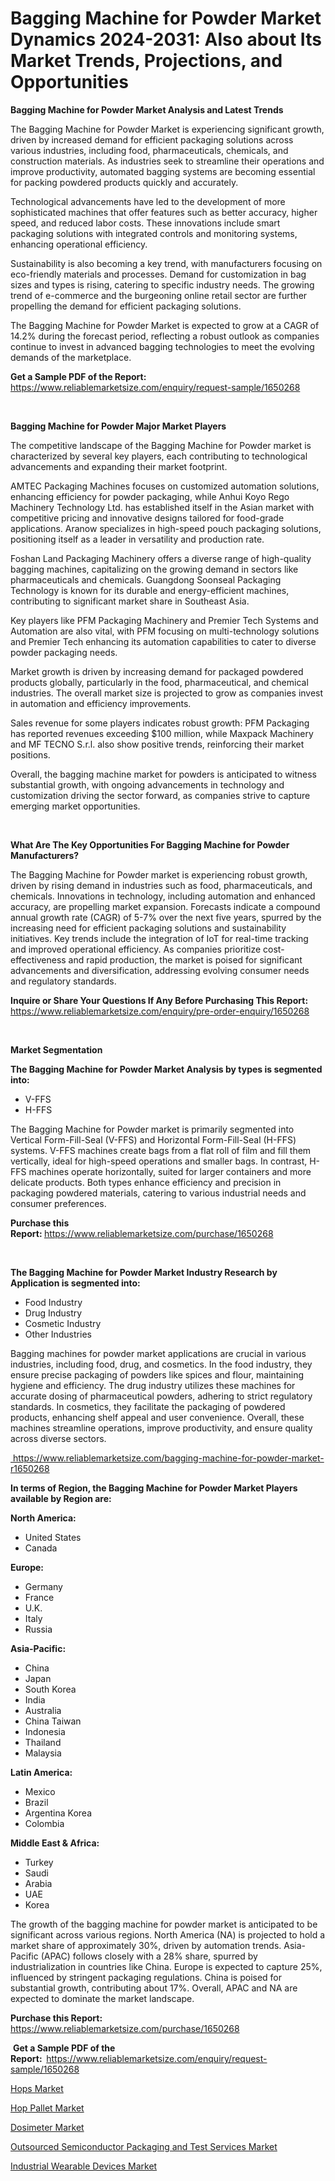 <p><h1>Bagging Machine for Powder Market Dynamics 2024-2031: Also about Its Market Trends, Projections, and Opportunities</h1></p><p><strong>Bagging Machine for Powder Market Analysis and Latest Trends</strong></p>
<p><p>The Bagging Machine for Powder Market is experiencing significant growth, driven by increased demand for efficient packaging solutions across various industries, including food, pharmaceuticals, chemicals, and construction materials. As industries seek to streamline their operations and improve productivity, automated bagging systems are becoming essential for packing powdered products quickly and accurately.</p><p>Technological advancements have led to the development of more sophisticated machines that offer features such as better accuracy, higher speed, and reduced labor costs. These innovations include smart packaging solutions with integrated controls and monitoring systems, enhancing operational efficiency.</p><p>Sustainability is also becoming a key trend, with manufacturers focusing on eco-friendly materials and processes. Demand for customization in bag sizes and types is rising, catering to specific industry needs. The growing trend of e-commerce and the burgeoning online retail sector are further propelling the demand for efficient packaging solutions.</p><p>The Bagging Machine for Powder Market is expected to grow at a CAGR of 14.2% during the forecast period, reflecting a robust outlook as companies continue to invest in advanced bagging technologies to meet the evolving demands of the marketplace.</p></p>
<p><strong>Get a Sample PDF of the Report:&nbsp;</strong> <a href="https://www.reliablemarketsize.com/enquiry/request-sample/1650268?utm_campaign=1103&utm_medium=2&utm_source=Github&utm_content=ia&utm_term=18112024&utm_id=bagging-machine-for-powder">https://www.reliablemarketsize.com/enquiry/request-sample/1650268</a></p>
<p>&nbsp;</p>
<p><strong>Bagging Machine for Powder Major Market Players</strong></p>
<p><p>The competitive landscape of the Bagging Machine for Powder market is characterized by several key players, each contributing to technological advancements and expanding their market footprint. </p><p>AMTEC Packaging Machines focuses on customized automation solutions, enhancing efficiency for powder packaging, while Anhui Koyo Rego Machinery Technology Ltd. has established itself in the Asian market with competitive pricing and innovative designs tailored for food-grade applications. Aranow specializes in high-speed pouch packaging solutions, positioning itself as a leader in versatility and production rate.</p><p>Foshan Land Packaging Machinery offers a diverse range of high-quality bagging machines, capitalizing on the growing demand in sectors like pharmaceuticals and chemicals. Guangdong Soonseal Packaging Technology is known for its durable and energy-efficient machines, contributing to significant market share in Southeast Asia.</p><p>Key players like PFM Packaging Machinery and Premier Tech Systems and Automation are also vital, with PFM focusing on multi-technology solutions and Premier Tech enhancing its automation capabilities to cater to diverse powder packaging needs. </p><p>Market growth is driven by increasing demand for packaged powdered products globally, particularly in the food, pharmaceutical, and chemical industries. The overall market size is projected to grow as companies invest in automation and efficiency improvements.</p><p>Sales revenue for some players indicates robust growth: PFM Packaging has reported revenues exceeding $100 million, while Maxpack Machinery and MF TECNO S.r.l. also show positive trends, reinforcing their market positions.</p><p>Overall, the bagging machine market for powders is anticipated to witness substantial growth, with ongoing advancements in technology and customization driving the sector forward, as companies strive to capture emerging market opportunities.</p></p>
<p>&nbsp;</p>
<p><strong>What Are The Key Opportunities For Bagging Machine for Powder Manufacturers?</strong></p>
<p><p>The Bagging Machine for Powder market is experiencing robust growth, driven by rising demand in industries such as food, pharmaceuticals, and chemicals. Innovations in technology, including automation and enhanced accuracy, are propelling market expansion. Forecasts indicate a compound annual growth rate (CAGR) of 5-7% over the next five years, spurred by the increasing need for efficient packaging solutions and sustainability initiatives. Key trends include the integration of IoT for real-time tracking and improved operational efficiency. As companies prioritize cost-effectiveness and rapid production, the market is poised for significant advancements and diversification, addressing evolving consumer needs and regulatory standards.</p></p>
<p><strong>Inquire or Share Your Questions If Any Before Purchasing This Report:</strong> <a href="https://www.reliablemarketsize.com/enquiry/pre-order-enquiry/1650268?utm_campaign=1103&utm_medium=2&utm_source=Github&utm_content=ia&utm_term=18112024&utm_id=bagging-machine-for-powder">https://www.reliablemarketsize.com/enquiry/pre-order-enquiry/1650268</a></p>
<p>&nbsp;</p>
<p><strong>Market Segmentation</strong></p>
<p><strong>The Bagging Machine for Powder Market Analysis by types is segmented into:</strong></p>
<p><ul><li>V-FFS</li><li>H-FFS</li></ul></p>
<p><p>The Bagging Machine for Powder market is primarily segmented into Vertical Form-Fill-Seal (V-FFS) and Horizontal Form-Fill-Seal (H-FFS) systems. V-FFS machines create bags from a flat roll of film and fill them vertically, ideal for high-speed operations and smaller bags. In contrast, H-FFS machines operate horizontally, suited for larger containers and more delicate products. Both types enhance efficiency and precision in packaging powdered materials, catering to various industrial needs and consumer preferences.</p></p>
<p><strong>Purchase this Report:&nbsp;</strong><a href="https://www.reliablemarketsize.com/purchase/1650268?utm_campaign=1103&utm_medium=2&utm_source=Github&utm_content=ia&utm_term=18112024&utm_id=bagging-machine-for-powder">https://www.reliablemarketsize.com/purchase/1650268</a></p>
<p>&nbsp;</p>
<p><strong>The Bagging Machine for Powder Market Industry Research by Application is segmented into:</strong></p>
<p><ul><li>Food Industry</li><li>Drug Industry</li><li>Cosmetic Industry</li><li>Other Industries</li></ul></p>
<p><p>Bagging machines for powder market applications are crucial in various industries, including food, drug, and cosmetics. In the food industry, they ensure precise packaging of powders like spices and flour, maintaining hygiene and efficiency. The drug industry utilizes these machines for accurate dosing of pharmaceutical powders, adhering to strict regulatory standards. In cosmetics, they facilitate the packaging of powdered products, enhancing shelf appeal and user convenience. Overall, these machines streamline operations, improve productivity, and ensure quality across diverse sectors.</p></p>
<p><a href="https://www.reliablemarketsize.com/bagging-machine-for-powder-market-r1650268?utm_campaign=1103&utm_medium=2&utm_source=Github&utm_content=ia&utm_term=18112024&utm_id=bagging-machine-for-powder">&nbsp;https://www.reliablemarketsize.com/bagging-machine-for-powder-market-r1650268</a></p>
<p><strong>In terms of Region, the Bagging Machine for Powder Market Players available by Region are:</strong></p>
<p>
    <p> <strong> North America: </strong>
        <ul>
            <li>United States</li>
            <li>Canada</li>
        </ul>
        </p> 
    <p> <strong> Europe: </strong>
        <ul>
            <li>Germany</li>
            <li>France</li>
            <li>U.K.</li>
            <li>Italy</li>
            <li>Russia</li>
        </ul>
        </p> 
    <p> <strong> Asia-Pacific: </strong>
        <ul>
            <li>China</li>
            <li>Japan</li>
            <li>South Korea</li>
            <li>India</li>
            <li>Australia</li>
            <li>China Taiwan</li>
            <li>Indonesia</li>
            <li>Thailand</li>
            <li>Malaysia</li>
        </ul>
        </p> 
    <p> <strong> Latin America: </strong>
        <ul>
            <li>Mexico</li>
            <li>Brazil</li>
            <li>Argentina Korea</li>
            <li>Colombia</li>
        </ul>
        </p> 
    <p> <strong> Middle East & Africa: </strong>
        <ul>
            <li>Turkey</li>
            <li>Saudi</li>
            <li>Arabia</li>
            <li>UAE</li>
            <li>Korea</li>
        </ul>
    </p>
    </p>
<p><p>The growth of the bagging machine for powder market is anticipated to be significant across various regions. North America (NA) is projected to hold a market share of approximately 30%, driven by automation trends. Asia-Pacific (APAC) follows closely with a 28% share, spurred by industrialization in countries like China. Europe is expected to capture 25%, influenced by stringent packaging regulations. China is poised for substantial growth, contributing about 17%. Overall, APAC and NA are expected to dominate the market landscape.</p></p>
<p><strong>Purchase this Report: </strong><a href="https://www.reliablemarketsize.com/purchase/1650268?utm_campaign=1103&utm_medium=2&utm_source=Github&utm_content=ia&utm_term=18112024&utm_id=bagging-machine-for-powder">https://www.reliablemarketsize.com/purchase/1650268</a></p>
<p>&nbsp;<strong>Get a Sample PDF of the Report:&nbsp;&nbsp;</strong><a href="https://www.reliablemarketsize.com/enquiry/request-sample/1650268?utm_campaign=1103&utm_medium=2&utm_source=Github&utm_content=ia&utm_term=18112024&utm_id=bagging-machine-for-powder">https://www.reliablemarketsize.com/enquiry/request-sample/1650268</a></p>
<p><strong></strong></p>
<p><p><a href="https://issuu.com/reportprime-2/docs/hops-market-size-2030.pptx_9409ab4b7b3a39?utm_campaign=1103&utm_medium=2&utm_source=Github&utm_content=ia&utm_term=18112024&utm_id=bagging-machine-for-powder">Hops Market</a></p><p><a href="https://issuu.com/reportprime-2/docs/hop-pallet-market-size-2030.pptx_e28482e959565c?utm_campaign=1103&utm_medium=2&utm_source=Github&utm_content=ia&utm_term=18112024&utm_id=bagging-machine-for-powder">Hop Pallet Market</a></p><p><a href="https://www.linkedin.com/pulse/dosimeter-market-maturity-analysis-regional-disparities-growth-vdq8f?utm_campaign=1103&utm_medium=2&utm_source=Github&utm_content=ia&utm_term=18112024&utm_id=bagging-machine-for-powder">Dosimeter Market</a></p><p><a href="https://github.com/gdfhhhj/Market-Research-Report-List-6/blob/main/outsourced-semiconductor-packaging-and-test-services-market.md?utm_campaign=1103&utm_medium=2&utm_source=Github&utm_content=ia&utm_term=18112024&utm_id=bagging-machine-for-powder">Outsourced Semiconductor Packaging and Test Services Market</a></p><p><a href="https://www.linkedin.com/pulse/surfing-industrial-wearable-devices-wave-riding-market-currents-ytbuf?utm_campaign=1103&utm_medium=2&utm_source=Github&utm_content=ia&utm_term=18112024&utm_id=bagging-machine-for-powder">Industrial Wearable Devices Market</a></p></p>